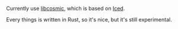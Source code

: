 Currently use [libcosmic](https://github.com/pop-os/libcosmic), which is based on [Iced](https://github.com/iced-rs/iced).

Every things is written in Rust, so it's nice, but it's still experimental.